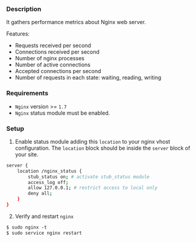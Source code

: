 ### Description

It gathers performance metrics about Nginx web server.

Features:

*   Requests received per second
*   Connections received per second
*   Number of nginx processes
*   Number of active connections
*   Accepted connections per second
*   Number of requests in each state:­ waiting, reading, writing

### Requirements

*   `Nginx` version >= `1.7`
*   `Nginx` status module must be enabled.

### Setup

1.  Enable status module adding this `location` to your nginx vhost configuration. The `location` block should be inside the `server` block of your site.
```bash
server {
    location /nginx_status {
        stub_status on; # activate stub_status module
        access_log off;
        allow 127.0.0.1; # restrict access to local only
        deny all;
    }
}
```

2.  Verify and restart `nginx`
```bash
$ sudo nginx -t
$ sudo service nginx restart
```
